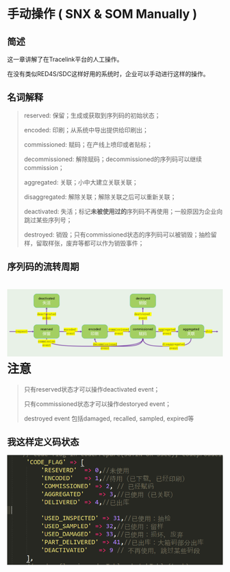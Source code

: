 # 手动操作 \( SNX & SOM Manually \)

## 简述

这一章讲解了在Tracelink平台的人工操作。

在没有类似RED4S/SDC这样好用的系统时，企业可以手动进行这样的操作。

## 名词解释

> reserved: 保留；生成或获取到序列码的初始状态；
>
> encoded: 印刷；从系统中导出提供给印刷出；
>
> commissioned: 赋码；在产线上喷印或者贴标；
>
> decommissioned: 解除赋码；decommissioned的序列码可以继续commission；
>
> aggregated: 关联；小中大建立关联关联；
>
> disaggregated: 解除关联；解除关联之后可以重新关联；
>
> deactivated: 失活；标记**未被使用过的**序列码不再使用；一般原因为企业向跳过某些序列号；
>
> destroyed: 销毁；只有commissioned状态的序列码可以被销毁；抽检留样，留取样张，废弃等都可以作为销毁事件；

## 序列码的流转周期

# ![](/assets/2.1import.png)注意

> 只有reserved状态才可以操作deactivated event；
>
> 只有commissioned状态才可以操作destoryed event；
>
> destroyed event 包括damaged, recalled, sampled, expired等



## 我这样定义码状态

![](/assets/123111import.png)

## 



